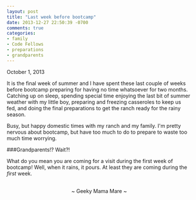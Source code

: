 ```yaml
---
layout: post
title: "Last week before bootcamp"
date: 2013-12-27 22:50:39 -0700
comments: true
categories:
- family
- Code Fellows
- preparations
- grandparents
---
```

October 1, 2013

It is the final week of summer and I have spent these last couple of weeks before bootcamp preparing for having no time whatsoever for two months.  Catching up on sleep, spending special time enjoying the last bit of summer weather with my little boy, preparing and freezing casseroles to keep us fed, and doing the final preparations to get the ranch ready for the rainy season.

Busy, but happy domestic times with my ranch and my family.  I'm pretty nervous about bootcamp, but have too much to do to prepare to waste too much time worrying.

###Grandparents!?
Wait?!

What do you mean you are coming for a visit during the first week of bootcamp!  Well, when it rains, it pours.  At least they are coming during the *first* week.

<br>
<center>~ Geeky Mama Mare ~</center>
